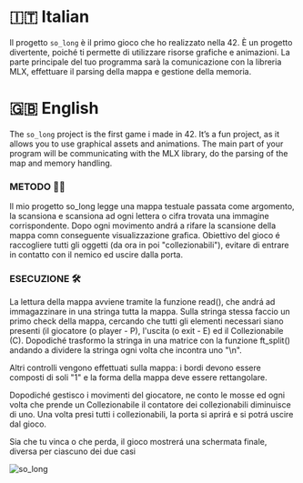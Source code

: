 <h1>🇮🇹 Italian</h1>

Il progetto ```so_long``` è il primo gioco che ho realizzato nella 42. È un progetto divertente, poiché ti permette di utilizzare risorse grafiche e animazioni. La parte principale del tuo programma sarà la comunicazione con la libreria MLX, effettuare il parsing della mappa e gestione della memoria.

<h1>🇬🇧 English</h1>

The ```so_long``` project is the first game i made in 42. It’s a fun project, as it allows you to use graphical assets and animations. The main part of your program will be communicating with the MLX library, do the parsing of the map and memory handling.

<h3>METODO 👨‍🎓</h3>
<p>Il mio progetto so_long legge una mappa testuale passata come argomento, la scansiona e scansiona ad ogni lettera o cifra trovata una immagine corrispondente. Dopo ogni movimento andrá a rifare la scansione della mappa comn conseguente visualizzazione grafica. Obiettivo del gioco é raccogliere tutti gli oggetti (da ora in poi "collezionabili"), evitare di entrare in contatto con il nemico ed uscire dalla porta.</p>

<h3>ESECUZIONE 🛠️
</h3><p>La lettura della mappa avviene tramite la funzione read(), che andrá ad immagazzinare in una stringa tutta la mappa. Sulla stringa stessa faccio un primo check della mappa, cercando che tutti gli elementi necessari siano presenti (il giocatore (o player - P), l'uscita (o exit - E) ed il Collezionabile (C).  Dopodiché trasformo la stringa in una matrice con la funzione ft_split() andando a dividere la stringa ogni volta che incontra uno "\n".</p>
<p>Altri controlli vengono effettuati sulla mappa: i bordi devono essere composti di soli "1" e la forma della mappa deve essere rettangolare.</p>
<p>Dopodiché gestisco i movimenti del giocatore, ne conto le mosse ed ogni volta che prende un Collezionabile il contatore dei collezionabili diminuisce di uno. Una volta presi tutti i collezionabili, la porta si aprirá e si potrá uscire dal gioco.</p>
<p>Sia che tu vinca o che perda, il gioco mostrerá una schermata finale, diversa per ciascuno dei due casi</p>

![so_long](https://user-images.githubusercontent.com/123883959/228296331-910d258c-c8af-447d-93d7-c0b8bf2d7674.gif)
